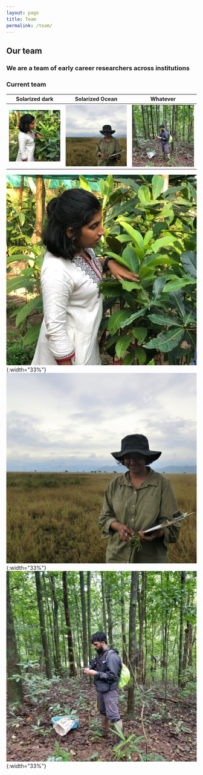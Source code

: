 ```yaml
---
layout: page
title: Team
permalink: /team/
---
```


## Our team

### We are a team of early career researchers across institutions

### Current team

Solarized dark             |  Solarized Ocean         | Whatever
:-------------------------:|:-------------------------:|---------------
![](assets/krishna_anujan.jpeg)  |  ![](assets/nmb.jpg) | ![](assets/abhishek_gopal.jpg)

![Krishna Anujan](assets/krishna_anujan.jpeg){:width="33%"} ![Neha Mohan Babu](assets/nmb.jpg){:width="33%"}![](assets/abhishek_gopal.jpg){:width="33%"}
